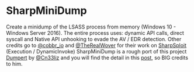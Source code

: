
 
# SharpMiniDump
Create a minidump of the LSASS process from memory (Windows 10 - Windows Server 2016). The entire process uses: dynamic API calls, direct syscall and Native API unhooking to evade the AV / EDR detection.
Other credits go to [@cobbr_io](https://twitter.com/cobbr_io) and [@TheRealWover](https://twitter.com/TheRealWover) for their work on [SharpSploit](https://github.com/cobbr/SharpSploit) (Execution / DynamicInvoke)
SharpMiniDump is a rough port of this project [Dumpert](https://github.com/outflanknl/Dumpert) by [@Cn33liz](https://twitter.com/Cneelis) and you will find the detail in this [post](https://outflank.nl/blog/2019/06/19/red-team-tactics-combining-direct-system-calls-and-srdi-to-bypass-av-edr/), so BIG credits to him.
